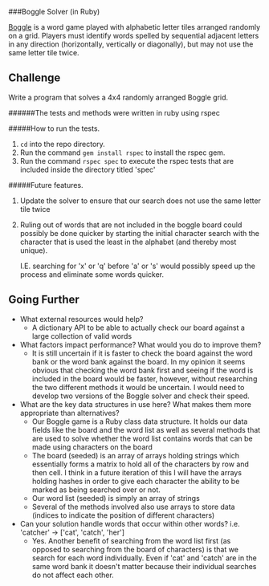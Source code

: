 ###Boggle Solver (in Ruby)

[Boggle](http://en.wikipedia.org/wiki/Boggle) is a word game played with alphabetic letter tiles arranged randomly on a grid. Players must identify words spelled by sequential adjacent letters in any direction (horizontally, vertically or diagonally), but may not use the same letter tile twice.

## Challenge

Write a program that solves a 4x4 randomly arranged Boggle grid.



######The tests and methods were written in ruby using rspec



#####How to run the tests.

1. `cd` into the repo directory.
2. Run the command `gem install rspec` to install the rspec gem.
3. Run the command `rspec spec` to execute the rspec tests that are included inside the directory titled 'spec'



#####Future features.

1. Update the solver to ensure that our search does not use the same letter tile twice

2. Ruling out of words that are not included in the boggle board could possibly be done quicker by starting the initial character search with the character that is used the least in the alphabet (and thereby most unique). 

   I.E. searching for 'x' or 'q' before 'a' or 's' would possibly speed up the process and eliminate some words quicker.



## Going Further

- What external resources would help?
  - A dictionary API to be able to actually check our board against a large collection of valid words
- What factors impact performance? What would you do to improve them?
  - It is still uncertain if it is faster to check the board against the word bank or the word bank against the board. In my opinion it seems obvious that checking the word bank first and seeing if the word is included in the board would be faster, however, without researching the two different methods it would be uncertain. I would need to develop two versions of the Boggle solver and check their speed.
- What are the key data structures in use here? What makes them more appropriate than alternatives?
  - Our Boggle game is a Ruby class data structure. It holds our data fields like the board and the word list as well as several methods that are used to solve whether the word list contains words that can be made using characters on the board
  - The board (seeded) is an array of arrays holding strings which essentially forms a matrix to hold all of the characters by row and then cell. I think in a future iteration of this I will have the arrays holding hashes in order to give each character the ability to be marked as being searched over or not. 
  - Our word list (seeded) is simply an array of strings
  - Several of the methods involved also use arrays to store data (indices to indicate the position of different characters)
- Can your solution handle words that occur within other words? i.e. 'catcher' -> ['cat', 'catch', 'her']
  - Yes. Another benefit of searching from the word list first (as opposed to searching from the board of characters) is that we search for each word individually. Even if 'cat' and 'catch' are in the same word bank it doesn't matter because their individual searches do not affect each other.

